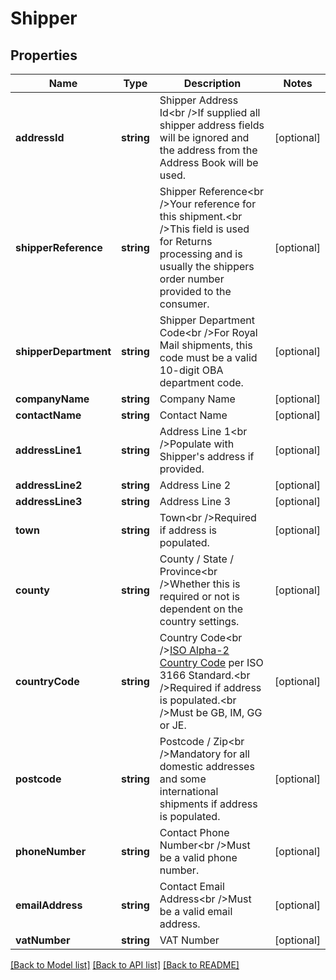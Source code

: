# Shipper

## Properties
Name | Type | Description | Notes
------------ | ------------- | ------------- | -------------
**addressId** | **string** | Shipper Address Id&lt;br /&gt;If supplied all shipper address fields will be ignored and the address from the Address Book will be used. | [optional] 
**shipperReference** | **string** | Shipper Reference&lt;br /&gt;Your reference for this shipment.&lt;br /&gt;This field is used for Returns processing and is usually the shippers order number provided to the consumer. | [optional] 
**shipperDepartment** | **string** | Shipper Department Code&lt;br /&gt;For Royal Mail shipments, this code must be a valid 10-digit OBA department code. | [optional] 
**companyName** | **string** | Company Name | [optional] 
**contactName** | **string** | Contact Name | [optional] 
**addressLine1** | **string** | Address Line 1&lt;br /&gt;Populate with Shipper&#x27;s address if provided. | [optional] 
**addressLine2** | **string** | Address Line 2 | [optional] 
**addressLine3** | **string** | Address Line 3 | [optional] 
**town** | **string** | Town&lt;br /&gt;Required if address is populated. | [optional] 
**county** | **string** | County / State / Province&lt;br /&gt;Whether this is required or not is dependent on the country settings. | [optional] 
**countryCode** | **string** | Country Code&lt;br /&gt;[ISO Alpha-2 Country Code](https://www.nationsonline.org/oneworld/country_code_list.htm) per ISO 3166 Standard.&lt;br /&gt;Required if address is populated.&lt;br /&gt;Must be GB, IM, GG or JE. | [optional] 
**postcode** | **string** | Postcode / Zip&lt;br /&gt;Mandatory for all domestic addresses and some international shipments if address is populated. | [optional] 
**phoneNumber** | **string** | Contact Phone Number&lt;br /&gt;Must be a valid phone number. | [optional] 
**emailAddress** | **string** | Contact Email Address&lt;br /&gt;Must be a valid email address. | [optional] 
**vatNumber** | **string** | VAT Number | [optional] 

[[Back to Model list]](../README.md#documentation-for-models) [[Back to API list]](../README.md#documentation-for-api-endpoints) [[Back to README]](../README.md)

